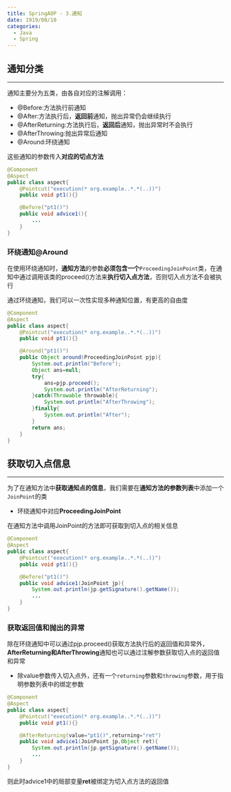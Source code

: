 ```yaml
---
title: SpringAOP - 3.通知
date: 1919/08/10
categories:
  - Java
  - Spring
---
```

## 通知分类
---
通知主要分为五类，由各自对应的注解调用：
- @Before:方法执行前通知
- @After:方法执行后，**返回前**通知，抛出异常仍会继续执行
- @AfterReturning:方法执行后，**返回后**通知，抛出异常时不会执行
- @AfterThrowing:抛出异常后通知
- @Around:环绕通知


这些通知的参数传入**对应的切点方法**

```java
@Component
@Aspect
public class aspect{
    @Pointcut("execution(* org.example..*.*(..))")
    public void pt1(){}

    @Before("pt1()")
    public void advice1(){
        ...
    }
}
```

### 环绕通知@Around
在使用环绕通知时，**通知方法**的参数**必须包含一个**`ProceedingJoinPoint`类，在通知中通过调用该类的proceed()方法来**执行切入点方法**，否则切入点方法不会被执行

通过环绕通知，我们可以一次性实现多种通知位置，有更高的自由度
```java
@Component
@Aspect
public class aspect{
    @Pointcut("execution(* org.example..*.*(..))")
    public void pt1(){}

    @Around("pt1()")
    public Object around(ProceedingJoinPoint pjp){
        System.out.println("Before");
        Object ans=null;
        try{
            ans=pjp.proceed();
            System.out.println("AfterReturning");
        }catch(Throwable throwable){
            System.out.println("AfterThrowing");
        }finally{
            System.out.println("After");
        }
        return ans;
    }
}
```

## 获取切入点信息
---
为了在通知方法中**获取通知点的信息**，我们需要在**通知方法的参数列表**中添加一个`JoinPoint`的类
- 环绕通知中对应**ProceedingJoinPoint**

在通知方法中调用JoinPoint的方法即可获取到切入点的相关信息

```java
@Component
@Aspect
public class aspect{
    @Pointcut("execution(* org.example..*.*(..))")
    public void pt1(){}

    @Before("pt1()")
    public void advice1(JoinPoint jp){
        System.out.println(jp.getSignature().getName());
        ...
    }
}
```

### 获取返回值和抛出的异常
除在环绕通知中可以通过pjp.proceed()获取方法执行后的返回值和异常外，**AfterReturning和AfterThrowing**通知也可以通过注解参数获取切入点的返回值和异常
- 除value参数传入切入点外，还有一个`returning`参数和`throwing`参数，用于指明参数列表中的绑定参数

```java
@Component
@Aspect
public class aspect{
    @Pointcut("execution(* org.example..*.*(..))")
    public void pt1(){}

    @AfterReturning(value="pt1()",returning="ret")
    public void advice1(JoinPoint jp,Object ret){
        System.out.println(jp.getSignature().getName());
        ...
    }
}
```

则此时advice1中的局部变量**ret**被绑定为切入点方法的返回值

